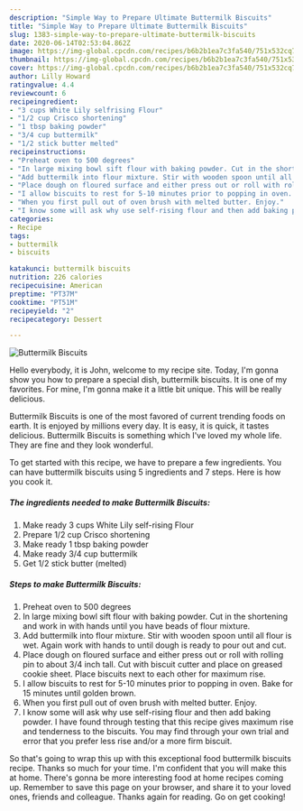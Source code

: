 ```yaml
---
description: "Simple Way to Prepare Ultimate Buttermilk Biscuits"
title: "Simple Way to Prepare Ultimate Buttermilk Biscuits"
slug: 1383-simple-way-to-prepare-ultimate-buttermilk-biscuits
date: 2020-06-14T02:53:04.862Z
image: https://img-global.cpcdn.com/recipes/b6b2b1ea7c3fa540/751x532cq70/buttermilk-biscuits-recipe-main-photo.jpg
thumbnail: https://img-global.cpcdn.com/recipes/b6b2b1ea7c3fa540/751x532cq70/buttermilk-biscuits-recipe-main-photo.jpg
cover: https://img-global.cpcdn.com/recipes/b6b2b1ea7c3fa540/751x532cq70/buttermilk-biscuits-recipe-main-photo.jpg
author: Lilly Howard
ratingvalue: 4.4
reviewcount: 6
recipeingredient:
- "3 cups White Lily selfrising Flour"
- "1/2 cup Crisco shortening"
- "1 tbsp baking powder"
- "3/4 cup buttermilk"
- "1/2 stick butter melted"
recipeinstructions:
- "Preheat oven to 500 degrees"
- "In large mixing bowl sift flour with baking powder. Cut in the shortening and work in with hands until you have beads of flour mixture."
- "Add buttermilk into flour mixture. Stir with wooden spoon until all flour is wet. Again work with hands to until dough is ready to pour out and cut."
- "Place dough on floured surface and either press out or roll with rolling pin to about 3/4 inch tall. Cut with biscuit cutter and place on greased cookie sheet. Place biscuits next to each other for maximum rise."
- "I allow biscuits to rest for 5-10 minutes prior to popping in oven. Bake for 15 minutes until golden brown."
- "When you first pull out of oven brush with melted butter. Enjoy."
- "I know some will ask why use self-rising flour and then add baking powder. I have found through testing that this recipe gives maximum rise and tenderness to the biscuits. You may find through your own trial and error that you prefer less rise and/or a more firm biscuit."
categories:
- Recipe
tags:
- buttermilk
- biscuits

katakunci: buttermilk biscuits 
nutrition: 226 calories
recipecuisine: American
preptime: "PT37M"
cooktime: "PT51M"
recipeyield: "2"
recipecategory: Dessert

---
```



![Buttermilk Biscuits](https://img-global.cpcdn.com/recipes/b6b2b1ea7c3fa540/751x532cq70/buttermilk-biscuits-recipe-main-photo.jpg)

Hello everybody, it is John, welcome to my recipe site. Today, I'm gonna show you how to prepare a special dish, buttermilk biscuits. It is one of my favorites. For mine, I'm gonna make it a little bit unique. This will be really delicious.

Buttermilk Biscuits is one of the most favored of current trending foods on earth. It is enjoyed by millions every day. It is easy, it is quick, it tastes delicious. Buttermilk Biscuits is something which I've loved my whole life. They are fine and they look wonderful.




To get started with this recipe, we have to prepare a few ingredients. You can have buttermilk biscuits using 5 ingredients and 7 steps. Here is how you cook it.

<!--inarticleads1-->

##### The ingredients needed to make Buttermilk Biscuits:

1. Make ready 3 cups White Lily self-rising Flour
1. Prepare 1/2 cup Crisco shortening
1. Make ready 1 tbsp baking powder
1. Make ready 3/4 cup buttermilk
1. Get 1/2 stick butter (melted)




<!--inarticleads2-->

##### Steps to make Buttermilk Biscuits:

1. Preheat oven to 500 degrees
1. In large mixing bowl sift flour with baking powder. Cut in the shortening and work in with hands until you have beads of flour mixture.
1. Add buttermilk into flour mixture. Stir with wooden spoon until all flour is wet. Again work with hands to until dough is ready to pour out and cut.
1. Place dough on floured surface and either press out or roll with rolling pin to about 3/4 inch tall. Cut with biscuit cutter and place on greased cookie sheet. Place biscuits next to each other for maximum rise.
1. I allow biscuits to rest for 5-10 minutes prior to popping in oven. Bake for 15 minutes until golden brown.
1. When you first pull out of oven brush with melted butter. Enjoy.
1. I know some will ask why use self-rising flour and then add baking powder. I have found through testing that this recipe gives maximum rise and tenderness to the biscuits. You may find through your own trial and error that you prefer less rise and/or a more firm biscuit.




So that's going to wrap this up with this exceptional food buttermilk biscuits recipe. Thanks so much for your time. I'm confident that you will make this at home. There's gonna be more interesting food at home recipes coming up. Remember to save this page on your browser, and share it to your loved ones, friends and colleague. Thanks again for reading. Go on get cooking!
